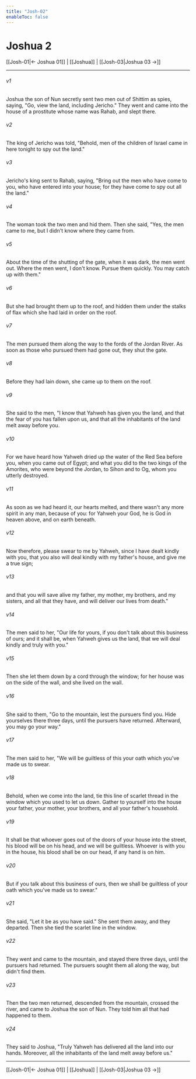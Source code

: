 ```yaml
---
title: "Josh-02"
enableToc: false
---
```

# Joshua 2

[[Josh-01|← Joshua 01]] | [[Joshua]] | [[Josh-03|Joshua 03 →]]
***



###### v1 
Joshua the son of Nun secretly sent two men out of Shittim as spies, saying, "Go, view the land, including Jericho." They went and came into the house of a prostitute whose name was Rahab, and slept there. 

###### v2 
The king of Jericho was told, "Behold, men of the children of Israel came in here tonight to spy out the land." 

###### v3 
Jericho's king sent to Rahab, saying, "Bring out the men who have come to you, who have entered into your house; for they have come to spy out all the land." 

###### v4 
The woman took the two men and hid them. Then she said, "Yes, the men came to me, but I didn't know where they came from. 

###### v5 
About the time of the shutting of the gate, when it was dark, the men went out. Where the men went, I don't know. Pursue them quickly. You may catch up with them." 

###### v6 
But she had brought them up to the roof, and hidden them under the stalks of flax which she had laid in order on the roof. 

###### v7 
The men pursued them along the way to the fords of the Jordan River. As soon as those who pursued them had gone out, they shut the gate. 

###### v8 
Before they had lain down, she came up to them on the roof. 

###### v9 
She said to the men, "I know that Yahweh has given you the land, and that the fear of you has fallen upon us, and that all the inhabitants of the land melt away before you. 

###### v10 
For we have heard how Yahweh dried up the water of the Red Sea before you, when you came out of Egypt; and what you did to the two kings of the Amorites, who were beyond the Jordan, to Sihon and to Og, whom you utterly destroyed. 

###### v11 
As soon as we had heard it, our hearts melted, and there wasn't any more spirit in any man, because of you: for Yahweh your God, he is God in heaven above, and on earth beneath. 

###### v12 
Now therefore, please swear to me by Yahweh, since I have dealt kindly with you, that you also will deal kindly with my father's house, and give me a true sign; 

###### v13 
and that you will save alive my father, my mother, my brothers, and my sisters, and all that they have, and will deliver our lives from death." 

###### v14 
The men said to her, "Our life for yours, if you don't talk about this business of ours; and it shall be, when Yahweh gives us the land, that we will deal kindly and truly with you." 

###### v15 
Then she let them down by a cord through the window; for her house was on the side of the wall, and she lived on the wall. 

###### v16 
She said to them, "Go to the mountain, lest the pursuers find you. Hide yourselves there three days, until the pursuers have returned. Afterward, you may go your way." 

###### v17 
The men said to her, "We will be guiltless of this your oath which you've made us to swear. 

###### v18 
Behold, when we come into the land, tie this line of scarlet thread in the window which you used to let us down. Gather to yourself into the house your father, your mother, your brothers, and all your father's household. 

###### v19 
It shall be that whoever goes out of the doors of your house into the street, his blood will be on his head, and we will be guiltless. Whoever is with you in the house, his blood shall be on our head, if any hand is on him. 

###### v20 
But if you talk about this business of ours, then we shall be guiltless of your oath which you've made us to swear." 

###### v21 
She said, "Let it be as you have said." She sent them away, and they departed. Then she tied the scarlet line in the window. 

###### v22 
They went and came to the mountain, and stayed there three days, until the pursuers had returned. The pursuers sought them all along the way, but didn't find them. 

###### v23 
Then the two men returned, descended from the mountain, crossed the river, and came to Joshua the son of Nun. They told him all that had happened to them. 

###### v24 
They said to Joshua, "Truly Yahweh has delivered all the land into our hands. Moreover, all the inhabitants of the land melt away before us."

***
[[Josh-01|← Joshua 01]] | [[Joshua]] | [[Josh-03|Joshua 03 →]]
